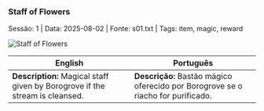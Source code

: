 ### Staff of Flowers

Sessão: 1 | Data: 2025-08-02 | Fonte: s01.txt | Tags: item, magic, reward

![Staff of Flowers](object_blank.png)

| English | Português |
|---------|-----------|
| **Description:** Magical staff given by Borogrove if the stream is cleansed. | **Descrição:** Bastão mágico oferecido por Borogrove se o riacho for purificado. |


















